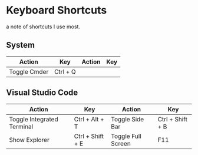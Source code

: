 # Keyboard Shortcuts
a note of shortcuts I use most.

## System
|Action                         |Key              |Action                         |Key              |
|-------------------------------|-----------------|-------------------------------|-----------------|
|Toggle Cmder                   |Ctrl + Q         |


## Visual Studio Code
|Action                         |Key              |Action                         |Key              |
|-------------------------------|-----------------|-------------------------------|-----------------|
|Toggle Integrated Terminal     |Ctrl + Alt + T   |Toggle Side Bar                |Ctrl + Shift + B |
|Show Explorer                  |Ctrl + Shift + E |Toggle Full Screen             |F11              |
